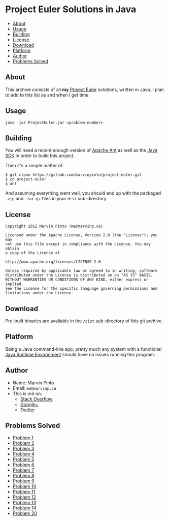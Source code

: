 # Project Euler Solutions in Java

 - [About](#about)
 - [Usage](#usage)
 - [Building](#building)
 - [License](#license)
 - [Download](#download)
 - [Platform](#platform)
 - [Author](#author)
 - [Problems Solved](#solved)


<a name="about"></a>
## About

This archive consists of all **my** [Project
Euler](https://projecteuler.net/) solutions, written in Java. I plan to
add to this list as and when I get time.


<a name="usage"></a>
## Usage

    java -jar ProjectEuler.jar <problem number>


<a name="building"></a>
## Building

You will need a recent enough version of [Apache
Ant](http://ant.apache.org/) as well as the [Java
SDK](http://www.oracle.com/technetwork/java/javase/downloads/index.html)
in order to build this project.

Then it's a simple matter of:

    $ git clone https://github.com/marvinpinto/project-euler.git
    $ cd project-euler
    $ ant

And assuming everything went well, you should end up with the packaged
`.zip` and `.tar.gz` files in your `dist` sub-directory.


<a name="license"></a>
## License

```
Copyright 2012 Marvin Pinto (me@marvinp.ca)

Licensed under the Apache License, Version 2.0 (the "License"); you may
not use this file except in compliance with the License. You may obtain
a copy of the License at

http://www.apache.org/licenses/LICENSE-2.0

Unless required by applicable law or agreed to in writing, software
distributed under the License is distributed on an "AS IS" BASIS,
WITHOUT WARRANTIES OR CONDITIONS OF ANY KIND, either express or implied.
See the License for the specific language governing permissions and
limitations under the License.
```



<a name="download"></a>
## Download

Pre-built binaries are available in the `/dist` sub-directory of this
git archive.


<a name="platform"></a>
## Platform

Being a Java command-line app, pretty much any system with a functional
[Java Runtime Environment](http://www.java.com/getjava/) should have no
issues running this program.



<a name="author"></a>
## Author

 - Name: Marvin Pinto
 - Email: `me@marvinp.ca`
 - This is me on:
   - [Stack Overflow](http://stackoverflow.com/users/1101070)
   - [Google+](https://plus.google.com/110875969387062278975/posts)
   - [Twitter](https://twitter.com/marvinpinto)


<a name="solved"></a>
## Problems Solved

 - [Problem 1](https://projecteuler.net/problem=1)
 - [Problem 2](https://projecteuler.net/problem=2)
 - [Problem 3](https://projecteuler.net/problem=3)
 - [Problem 4](https://projecteuler.net/problem=4)
 - [Problem 5](https://projecteuler.net/problem=5)
 - [Problem 6](https://projecteuler.net/problem=6)
 - [Problem 7](https://projecteuler.net/problem=7)
 - [Problem 8](https://projecteuler.net/problem=8)
 - [Problem 9](https://projecteuler.net/problem=9)
 - [Problem 10](https://projecteuler.net/problem=10)
 - [Problem 11](https://projecteuler.net/problem=11)
 - [Problem 12](https://projecteuler.net/problem=12)
 - [Problem 13](https://projecteuler.net/problem=13)
 - [Problem 14](https://projecteuler.net/problem=14)
 - [Problem 20](https://projecteuler.net/problem=20)

